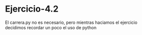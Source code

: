 # Ejercicio-4.2

El carrera.py no es necesario, pero mientras haciamos el ejercicio decidimos recordar un poco el uso de python
